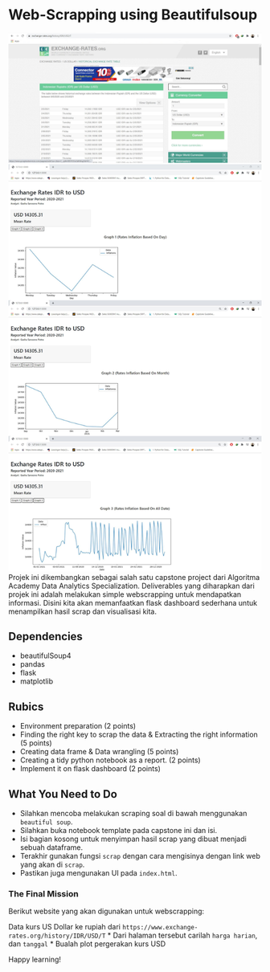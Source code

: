 # Web-Scrapping using Beautifulsoup
<img src="https://github.com/gashasp/Webscraping-Exchange_Rates_Money/blob/main/webcapture.jpg">
<img src="https://github.com/gashasp/Webscraping-Exchange_Rates_Money/blob/main/Webscraping_Result.jpg">
Projek ini dikembangkan sebagai salah satu capstone project dari Algoritma Academy Data Analytics Specialization. Deliverables yang diharapkan dari projek ini adalah melakukan simple webscrapping untuk mendapatkan informasi. Disini kita akan memanfaatkan flask dashboard sederhana untuk menampilkan hasil scrap dan visualisasi kita.

## Dependencies
- beautifulSoup4
- pandas
- flask
- matplotlib

## Rubics
- Environment preparation (2 points)
- Finding the right key to scrap the data  & Extracting the right information (5 points)
- Creating data frame & Data wrangling (5 points)
- Creating a tidy python notebook as a report. (2 points)
- Implement it on flask dashboard (2 points)


## What You Need to Do
* Silahkan mencoba melakukan scraping soal di bawah menggunakan `beautiful soup`.
* Silahkan buka notebook template pada capstone ini dan isi.
* Isi bagian kosong untuk menyimpan hasil scrap yang dibuat menjadi sebuah dataframe.
* Terakhir gunakan fungsi `scrap` dengan cara mengisinya dengan link web yang akan di `scrap`.
* Pastikan juga mengunakan UI pada `index.html`. 

### The Final Mission
Berikut website yang akan digunakan untuk webscrapping:

Data kurs US Dollar ke rupiah dari `https://www.exchange-rates.org/history/IDR/USD/T`
    * Dari halaman tersebut carilah `harga harian`, dan `tanggal`
    * Bualah plot pergerakan kurs USD 

Happy learning! 
